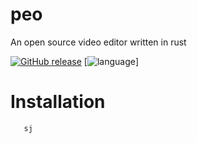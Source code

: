 # peo
An open source video editor written in rust

[![GitHub release](https://img.shields.io/badge/version-prealpha_1.0-blue)](#)
[![language](https://img.shields.io/badge/language-Rust-239120)]

# Installation
```sh
   sj
```
